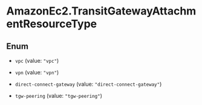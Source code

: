 # AmazonEc2.TransitGatewayAttachmentResourceType

## Enum


* `vpc` (value: `"vpc"`)

* `vpn` (value: `"vpn"`)

* `direct-connect-gateway` (value: `"direct-connect-gateway"`)

* `tgw-peering` (value: `"tgw-peering"`)


